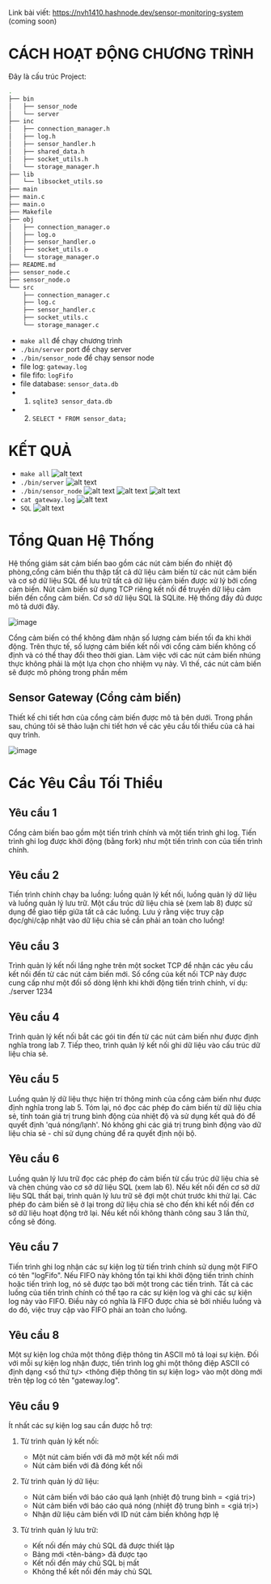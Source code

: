 Link bài viết: https://nvh1410.hashnode.dev/sensor-monitoring-system (coming soon)

# CÁCH HOẠT ĐỘNG CHƯƠNG TRÌNH
Đây là cấu trúc Project:
```bash
.
├── bin
│   ├── sensor_node
│   └── server
├── inc
│   ├── connection_manager.h
│   ├── log.h
│   ├── sensor_handler.h
│   ├── shared_data.h
│   ├── socket_utils.h
│   └── storage_manager.h
├── lib
│   └── libsocket_utils.so
├── main
├── main.c
├── main.o
├── Makefile
├── obj
│   ├── connection_manager.o
│   ├── log.o
│   ├── sensor_handler.o
│   ├── socket_utils.o
│   └── storage_manager.o
├── README.md
├── sensor_node.c
├── sensor_node.o
└── src
    ├── connection_manager.c
    ├── log.c
    ├── sensor_handler.c
    ├── socket_utils.c
    └── storage_manager.c
```
- ```make all``` để chạy chương trình
- ```./bin/server``` port để chạy server
- ```./bin/sensor_node``` để chạy sensor node
- file log: ```gateway.log``` 
- file fifo: ```logFifo```
- file database: ```sensor_data.db```
- 1. ```sqlite3 sensor_data.db```
- 2. ```SELECT * FROM sensor_data;```
# KẾT QUẢ
- ```make all```
![alt text](image.png)
- ```./bin/server```
![alt text](image-1.png)
- ```./bin/sensor_node```
![alt text](image-2.png)
![alt text](image-3.png)
![alt text](image-4.png)
- ```cat gateway.log```
![alt text](image-5.png)
- ```SQL```
![alt text](image-7.png)
# Tổng Quan Hệ Thống
Hệ thống giám sát cảm biến bao gồm các nút cảm biến đo nhiệt độ phòng,cổng cảm biến thu thập tất cả dữ liệu cảm biến từ các nút cảm biến và cơ sở dữ liệu SQL để
lưu trữ tất cả dữ liệu cảm biến được xử lý bởi cổng cảm biến. Nút cảm biến sử dụng TCP riêng kết nối để truyền dữ liệu cảm biến đến cổng cảm biến. Cơ sở dữ liệu SQL là SQLite. Hệ thống đầy đủ được mô tả dưới đây.

![image](https://github.com/user-attachments/assets/cc60065d-1420-446e-a9f0-d8093b6ed496)


Cổng cảm biến có thể không đảm nhận số lượng cảm biến tối đa khi khởi động. Trên thực tế, số lượng cảm biến kết nối với cổng cảm biến không cố định và có thể thay đổi theo thời gian. 
Làm việc với các nút cảm biến nhúng thực không phải là một lựa chọn cho nhiệm vụ này. Vì thế, các nút cảm biến sẽ được mô phỏng trong phần mềm

## Sensor Gateway (Cổng cảm biến)
Thiết kế chi tiết hơn của cổng cảm biến được mô tả bên dưới. Trong phần sau, chúng tôi sẽ thảo luận chi tiết hơn về các yêu cầu tối thiểu của cả hai quy trình.

![image](https://github.com/user-attachments/assets/60711569-562f-45cb-aa5d-3ce87304b015)

# Các Yêu Cầu Tối Thiểu

## Yêu cầu 1
Cổng cảm biến bao gồm một tiến trình chính và một tiến trình ghi log. Tiến trình ghi log được khởi động (bằng fork) như một tiến trình con của tiến trình chính.

## Yêu cầu 2
Tiến trình chính chạy ba luồng: luồng quản lý kết nối, luồng quản lý dữ liệu và luồng quản lý lưu trữ. Một cấu trúc dữ liệu chia sẻ (xem lab 8) được sử dụng để giao tiếp giữa tất cả các luồng. Lưu ý rằng việc truy cập đọc/ghi/cập nhật vào dữ liệu chia sẻ cần phải an toàn cho luồng!

## Yêu cầu 3
Trình quản lý kết nối lắng nghe trên một socket TCP để nhận các yêu cầu kết nối đến từ các nút cảm biến mới. Số cổng của kết nối TCP này được cung cấp như một đối số dòng lệnh khi khởi động tiến trình chính, ví dụ: ./server 1234

## Yêu cầu 4
Trình quản lý kết nối bắt các gói tin đến từ các nút cảm biến như được định nghĩa trong lab 7. Tiếp theo, trình quản lý kết nối ghi dữ liệu vào cấu trúc dữ liệu chia sẻ.

## Yêu cầu 5
Luồng quản lý dữ liệu thực hiện trí thông minh của cổng cảm biến như được định nghĩa trong lab 5. Tóm lại, nó đọc các phép đo cảm biến từ dữ liệu chia sẻ, tính toán giá trị trung bình động của nhiệt độ và sử dụng kết quả đó để quyết định 'quá nóng/lạnh'. Nó không ghi các giá trị trung bình động vào dữ liệu chia sẻ - chỉ sử dụng chúng để ra quyết định nội bộ.

## Yêu cầu 6
Luồng quản lý lưu trữ đọc các phép đo cảm biến từ cấu trúc dữ liệu chia sẻ và chèn chúng vào cơ sở dữ liệu SQL (xem lab 6). Nếu kết nối đến cơ sở dữ liệu SQL thất bại, trình quản lý lưu trữ sẽ đợi một chút trước khi thử lại. Các phép đo cảm biến sẽ ở lại trong dữ liệu chia sẻ cho đến khi kết nối đến cơ sở dữ liệu hoạt động trở lại. Nếu kết nối không thành công sau 3 lần thử, cổng sẽ đóng.

## Yêu cầu 7
Tiến trình ghi log nhận các sự kiện log từ tiến trình chính sử dụng một FIFO có tên "logFifo". Nếu FIFO này không tồn tại khi khởi động tiến trình chính hoặc tiến trình log, nó sẽ được tạo bởi một trong các tiến trình. Tất cả các luồng của tiến trình chính có thể tạo ra các sự kiện log và ghi các sự kiện log này vào FIFO. Điều này có nghĩa là FIFO được chia sẻ bởi nhiều luồng và do đó, việc truy cập vào FIFO phải an toàn cho luồng.

## Yêu cầu 8
Một sự kiện log chứa một thông điệp thông tin ASCII mô tả loại sự kiện. Đối với mỗi sự kiện log nhận được, tiến trình log ghi một thông điệp ASCII có định dạng <số thứ tự> <timestamp> <thông điệp thông tin sự kiện log> vào một dòng mới trên tệp log có tên "gateway.log".

## Yêu cầu 9
Ít nhất các sự kiện log sau cần được hỗ trợ:

1. Từ trình quản lý kết nối:
   - Một nút cảm biến với <sensorNodeID> đã mở một kết nối mới
   - Nút cảm biến với <sensorNodeID> đã đóng kết nối

2. Từ trình quản lý dữ liệu:
   - Nút cảm biến với <sensorNodeID> báo cáo quá lạnh (nhiệt độ trung bình = <giá trị>)
   - Nút cảm biến với <sensorNodeID> báo cáo quá nóng (nhiệt độ trung bình = <giá trị>)
   - Nhận dữ liệu cảm biến với ID nút cảm biến không hợp lệ <node-ID>

3. Từ trình quản lý lưu trữ:
   - Kết nối đến máy chủ SQL đã được thiết lập
   - Bảng mới <tên-bảng> đã được tạo
   - Kết nối đến máy chủ SQL bị mất
   - Không thể kết nối đến máy chủ SQL